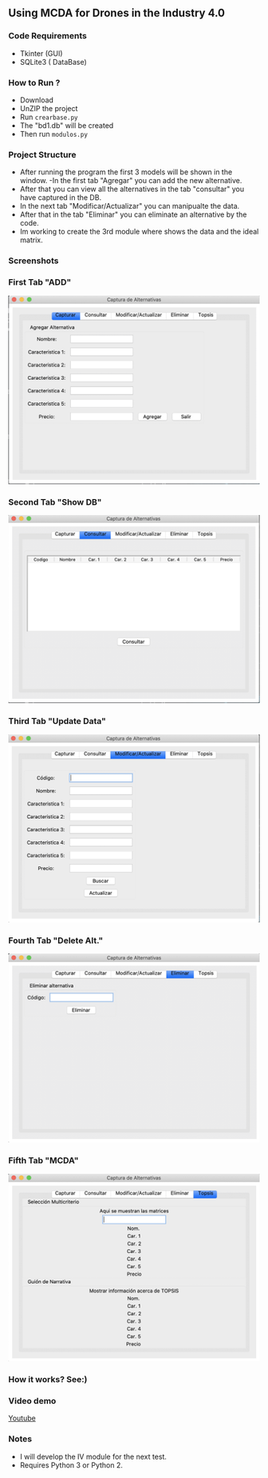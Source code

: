 ##  Using MCDA for Drones in the Industry 4.0 

### Code Requirements
- Tkinter (GUI)
- SQLite3 ( DataBase)

### How to Run ? 
- Download
- UnZIP the project
- Run `crearbase.py`
- The "bd1.db" will be created
- Then run `modulos.py`

### Project Structure

- After running the program the first 3 models will be shown in the window.
-In the first tab "Agregar" you can add the new alternative.
- After that you can view all the alternatives in the tab "consultar" you have captured in the DB.
- In the next tab "Modificar/Actualizar" you can manipualte the data.
- After that in the tab "Eliminar" you can eliminate an alternative by the code.
- Im working to create the 3rd module where shows the data and the ideal matrix.

### Screenshots

### First Tab "ADD"
<img src="https://github.com/Jacobprojects/MCDA-Industry-4.0/blob/master/Screen%20Shot%202020-02-16%20at%2022.46.34.png">

### Second Tab "Show DB"
<img src="https://github.com/Jacobprojects/MCDA-Industry-4.0/blob/master/Screen%20Shot%202020-02-16%20at%2022.46.42.png">

### Third Tab "Update Data"
<img src="https://github.com/Jacobprojects/MCDA-Industry-4.0/blob/master/Screen%20Shot%202020-02-16%20at%2022.46.52.png">

### Fourth Tab "Delete Alt."
<img src="https://github.com/Jacobprojects/MCDA-Industry-4.0/blob/master/Screen%20Shot%202020-02-16%20at%2022.46.59.png">

### Fifth Tab "MCDA"
<img src="https://github.com/Jacobprojects/MCDA-Industry-4.0/blob/master/Screen%20Shot%202020-02-16%20at%2022.47.07.png">


### How it works? See:)


### Video demo

[Youtube](https://www.youtube.com/watch?v=p8WyEn14Cto&t=312s)


### Notes
- I will develop the IV module for the next test.
- Requires Python 3 or Python 2.
